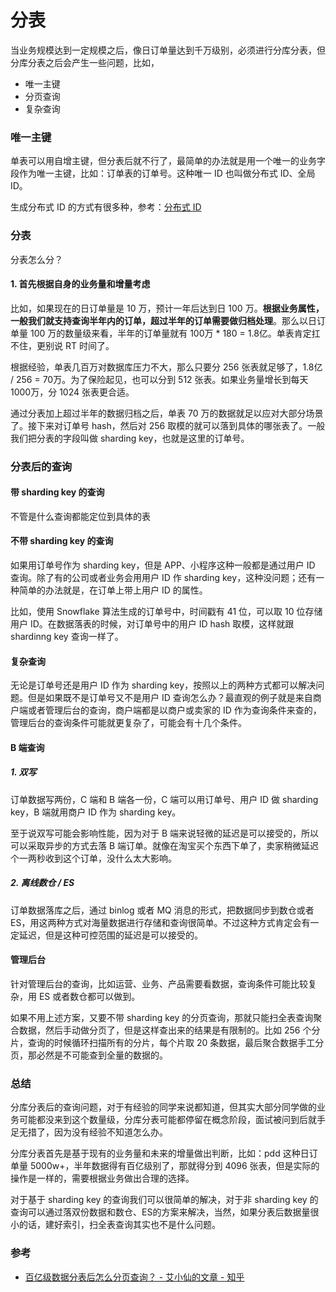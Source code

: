 # 分表

当业务规模达到一定规模之后，像日订单量达到千万级别，必须进行分库分表，但分库分表之后会产生一些问题，比如，
- 唯一主键
- 分页查询
- 复杂查询


### 唯一主键
单表可以用自增主键，但分表后就不行了，最简单的办法就是用一个唯一的业务字段作为唯一主键，比如：订单表的订单号。这种唯一 ID 也叫做分布式 ID、全局 ID。

生成分布式 ID 的方式有很多种，参考：[分布式 ID](https://github.com/liangkuai/architecture)


### 分表
分表怎么分？

#### 1. 首先根据自身的业务量和增量考虑
比如，如果现在的日订单量是 10 万，预计一年后达到日 100 万。**根据业务属性，一般我们就支持查询半年内的订单，超过半年的订单需要做归档处理**。那么以日订单量 100 万的数量级来看，半年的订单量就有 100万 * 180 = 1.8亿。单表肯定扛不住，更别说 RT 时间了。

根据经验，单表几百万对数据库压力不大，那么只要分 256 张表就足够了，1.8亿 / 256 = 70万。为了保险起见，也可以分到 512 张表。如果业务量增长到每天 1000万，分 1024 张表更合适。

通过分表加上超过半年的数据归档之后，单表 70 万的数据就足以应对大部分场景了。接下来对订单号 hash，然后对 256 取模的就可以落到具体的哪张表了。一般我们把分表的字段叫做 sharding key，也就是这里的订单号。


### 分表后的查询

#### 带 sharding key 的查询
不管是什么查询都能定位到具体的表

#### 不带 sharding key 的查询
如果用订单号作为 sharding key，但是 APP、小程序这种一般都是通过用户 ID 查询。除了有的公司或者业务会用用户 ID 作 sharding key，这种没问题；还有一种简单的办法就是，在订单上带上用户 ID 的属性。

比如，使用 Snowflake 算法生成的订单号中，时间戳有 41 位，可以取 10 位存储用户 ID。在数据落表的时候，对订单号中的用户 ID hash 取模，这样就跟 shardinng key 查询一样了。

#### 复杂查询
无论是订单号还是用户 ID 作为 sharding key，按照以上的两种方式都可以解决问题。但是如果既不是订单号又不是用户 ID 查询怎么办？最直观的例子就是来自商户端或者管理后台的查询，商户端都是以商户或卖家的 ID 作为查询条件来查的，管理后台的查询条件可能就更复杂了，可能会有十几个条件。

#### B 端查询
##### 1. 双写
订单数据写两份，C 端和 B 端各一份，C 端可以用订单号、用户 ID 做 sharding key，B 端就用商户 ID 作为 sharding key。

至于说双写可能会影响性能，因为对于 B 端来说轻微的延迟是可以接受的，所以可以采取异步的方式去落 B 端订单。就像在淘宝买个东西下单了，卖家稍微延迟个一两秒收到这个订单，没什么太大影响。

##### 2. 离线数仓 / ES
订单数据落库之后，通过 binlog 或者 MQ 消息的形式，把数据同步到数仓或者 ES，用这两种方式对海量数据进行存储和查询很简单。不过这种方式肯定会有一定延迟，但是这种可控范围的延迟是可以接受的。

#### 管理后台
针对管理后台的查询，比如运营、业务、产品需要看数据，查询条件可能比较复杂，用 ES 或者数仓都可以做到。

如果不用上述方案，又要不带 sharding key 的分页查询，那就只能扫全表查询聚合数据，然后手动做分页了，但是这样查出来的结果是有限制的。比如 256 个分片，查询的时候循环扫描所有的分片，每个片取 20 条数据，最后聚合数据手工分页，那必然是不可能查到全量的数据的。

### 总结
分库分表后的查询问题，对于有经验的同学来说都知道，但其实大部分同学做的业务可能都没来到这个数量级，分库分表可能都停留在概念阶段，面试被问到后就手足无措了，因为没有经验不知道怎么办。

分库分表首先是基于现有的业务量和未来的增量做出判断，比如：pdd 这种日订单量 5000w+，半年数据得有百亿级别了，那就得分到 4096 张表，但是实际的操作是一样的，需要根据业务做出合理的选择。

对于基于 sharding key 的查询我们可以很简单的解决，对于非 sharding key 的查询可以通过落双份数据和数仓、ES的方案来解决，当然，如果分表后数据量很小的话，建好索引，扫全表查询其实也不是什么问题。



### 参考
- [百亿级数据分表后怎么分页查询？ - 艾小仙的文章 - 知乎](https://zhuanlan.zhihu.com/p/280674615)